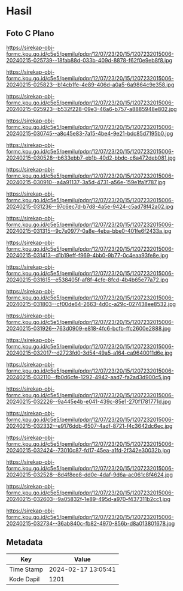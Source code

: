 # Hasil

## Foto C Plano

https://sirekap-obj-formc.kpu.go.id/c5e5/pemilu/pdpr/12/07/23/20/15/1207232015006-20240215-025739--18fab88d-033b-409d-8878-f62f0e9eb8f8.jpg

https://sirekap-obj-formc.kpu.go.id/c5e5/pemilu/pdpr/12/07/23/20/15/1207232015006-20240215-025823--b14cb1fe-4e89-406d-a0a5-6a9864c9e358.jpg

https://sirekap-obj-formc.kpu.go.id/c5e5/pemilu/pdpr/12/07/23/20/15/1207232015006-20240215-025923--b532f228-09e3-46a6-b757-a8885948e802.jpg

https://sirekap-obj-formc.kpu.go.id/c5e5/pemilu/pdpr/12/07/23/20/15/1207232015006-20240215-030745--a8c45e83-7a15-4be4-9e21-bdc85d7195b0.jpg

https://sirekap-obj-formc.kpu.go.id/c5e5/pemilu/pdpr/12/07/23/20/15/1207232015006-20240215-030528--b633ebb7-eb1b-40d2-bbdc-c6a472deb081.jpg

https://sirekap-obj-formc.kpu.go.id/c5e5/pemilu/pdpr/12/07/23/20/15/1207232015006-20240215-030910--a4a91137-3a5d-4731-a56e-159e1fa1f787.jpg

https://sirekap-obj-formc.kpu.go.id/c5e5/pemilu/pdpr/12/07/23/20/15/1207232015006-20240215-031236--97c6ec7d-b7d8-4a5e-9424-c5ad78f42a02.jpg

https://sirekap-obj-formc.kpu.go.id/c5e5/pemilu/pdpr/12/07/23/20/15/1207232015006-20240215-031315--9c7e0977-0a8e-4eba-bbe0-401fe6f2433a.jpg

https://sirekap-obj-formc.kpu.go.id/c5e5/pemilu/pdpr/12/07/23/20/15/1207232015006-20240215-031413--d1b19eff-f969-4bb0-9b77-0c4eaa93fe8e.jpg

https://sirekap-obj-formc.kpu.go.id/c5e5/pemilu/pdpr/12/07/23/20/15/1207232015006-20240215-031615--e538405f-af8f-4cfe-8fcd-4b4b65e77a72.jpg

https://sirekap-obj-formc.kpu.go.id/c5e5/pemilu/pdpr/12/07/23/20/15/1207232015006-20240215-031803--cf00de64-2663-4d0c-a29c-027438ee8532.jpg

https://sirekap-obj-formc.kpu.go.id/c5e5/pemilu/pdpr/12/07/23/20/15/1207232015006-20240215-031926--763d0909-e818-4fc6-bcfb-ffc2600e2888.jpg

https://sirekap-obj-formc.kpu.go.id/c5e5/pemilu/pdpr/12/07/23/20/15/1207232015006-20240215-032017--d2723fd0-3d54-49a5-a164-ca9640011d6e.jpg

https://sirekap-obj-formc.kpu.go.id/c5e5/pemilu/pdpr/12/07/23/20/15/1207232015006-20240215-032110--fb0d6cfe-1292-4942-aad7-fa2ad3d900c5.jpg

https://sirekap-obj-formc.kpu.go.id/c5e5/pemilu/pdpr/12/07/23/20/15/1207232015006-20240215-032226--9a445e4b-e041-439c-85e1-270f1781771d.jpg

https://sirekap-obj-formc.kpu.go.id/c5e5/pemilu/pdpr/12/07/23/20/15/1207232015006-20240215-032332--e9176ddb-6507-4adf-8721-f4c3642dc6ec.jpg

https://sirekap-obj-formc.kpu.go.id/c5e5/pemilu/pdpr/12/07/23/20/15/1207232015006-20240215-032424--73010c87-fd17-45ea-a1fd-2f342e30032b.jpg

https://sirekap-obj-formc.kpu.go.id/c5e5/pemilu/pdpr/12/07/23/20/15/1207232015006-20240215-032528--8d4f8ee8-dd0e-4daf-9d6a-ac061c8f4624.jpg

https://sirekap-obj-formc.kpu.go.id/c5e5/pemilu/pdpr/12/07/23/20/15/1207232015006-20240215-032603--9a05832f-1e89-495d-a970-f437311b2cc1.jpg

https://sirekap-obj-formc.kpu.go.id/c5e5/pemilu/pdpr/12/07/23/20/15/1207232015006-20240215-032734--36ab840c-fb82-4970-856b-d8a013801678.jpg


## Metadata

| Key        | Value               |
| ---------- | ------------------- |
| Time Stamp | 2024-02-17 13:05:41 |
| Kode Dapil | 1201                |



